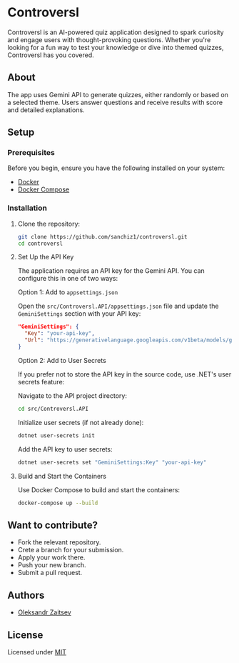 # Controversl

Controversl is an AI-powered quiz application designed to spark curiosity and engage users with thought-provoking questions. Whether you're looking for a fun way to test your knowledge or dive into themed quizzes, Controversl has you covered.

## About

The app uses Gemini API to generate quizzes, either randomly or based on a selected theme. Users answer questions and receive results with score and detailed explanations.

## Setup

### Prerequisites

Before you begin, ensure you have the following installed on your system:

- [Docker](https://www.docker.com/get-started)
- [Docker Compose](https://docs.docker.com/compose/install/)

### Installation

1. Clone the repository:
   
    ```sh
    git clone https://github.com/sanchiz1/controversl.git
    cd controversl
    ```

2. Set Up the API Key

    The application requires an API key for the Gemini API. You can configure this in one of two ways:

    Option 1: Add to `appsettings.json`

    Open the `src/Controversl.API/appsettings.json` file and update the `GeminiSettings` section with your API key:

    ```json
    "GeminiSettings": {
      "Key": "your-api-key",
      "Url": "https://generativelanguage.googleapis.com/v1beta/models/gemini-2.0-flash:generateContent"
    }
    ```

    Option 2: Add to User Secrets

    If you prefer not to store the API key in the source code, use .NET's user secrets feature:

    Navigate to the API project directory:
      ```sh
      cd src/Controversl.API
      ```
    
    Initialize user secrets (if not already done):

      ```sh
      dotnet user-secrets init
      ```
    
    Add the API key to user secrets:
    
      ```sh
      dotnet user-secrets set "GeminiSettings:Key" "your-api-key"
      ```

3. Build and Start the Containers
   
    Use Docker Compose to build and start the containers:

    ```sh
    docker-compose up --build
    ```

## Want to contribute?

- Fork the relevant repository.
- Crete a branch for your submission.
- Apply your work there.
- Push your new branch.
- Submit a pull request.

## Authors

- [Oleksandr Zaitsev](https://github.com/Sanchiz1)


## License

Licensed under [MIT](https://github.com/Sanchiz1/Controversl/blob/develop/LICENSE)